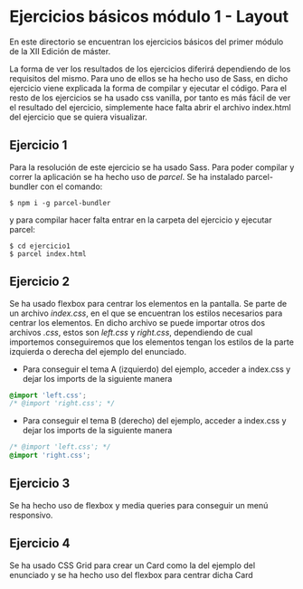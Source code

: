 # Ejercicios básicos módulo 1 - Layout

En este directorio se encuentran los ejercicios básicos del primer módulo de la XII Edición de máster.

La forma de ver los resultados de los ejercicios diferirá dependiendo de los requisitos del mismo. Para uno de ellos se ha hecho uso de Sass, en dicho ejercicio viene explicada la forma de compilar y ejecutar el código. Para el resto de los ejercicios se ha usado css vanilla, por tanto es más fácil de ver el resultado del ejercicio, simplemente hace falta abrir el archivo index.html del ejercicio que se quiera visualizar.

## Ejercicio 1

Para la resolución de este ejercicio se ha usado Sass. Para poder compilar y correr la aplicación se ha hecho uso de *parcel*. Se ha instalado parcel-bundler con el comando:

```console
$ npm i -g parcel-bundler
```

y para compilar hacer falta entrar en la carpeta del ejercicio y ejecutar parcel:

```console
$ cd ejercicio1
$ parcel index.html
```

## Ejercicio 2

Se ha usado flexbox para centrar los elementos en la pantalla. Se parte de un archivo *index.css*, en el que se encuentran los estilos necesarios para centrar los elementos. En dicho archivo se puede importar otros dos archivos *.css*, estos son *left.css* y *right.css*, dependiendo de cual importemos conseguiremos que los elementos tengan los estilos de la parte izquierda o derecha del ejemplo del enunciado.

* Para conseguir el tema A (izquierdo) del ejemplo, acceder a index.css y dejar los imports de la siguiente manera
```css
@import 'left.css';
/* @import 'right.css'; */
```

* Para conseguir el tema B (derecho) del ejemplo, acceder a index.css y dejar los imports de la siguiente manera
```css
/* @import 'left.css'; */
@import 'right.css';
```

## Ejercicio 3

Se ha hecho uso de flexbox y media queries para conseguir un menú responsivo.

## Ejercicio 4

Se ha usado CSS Grid para crear un Card como la del ejemplo del enunciado y se ha hecho uso del flexbox para centrar dicha Card